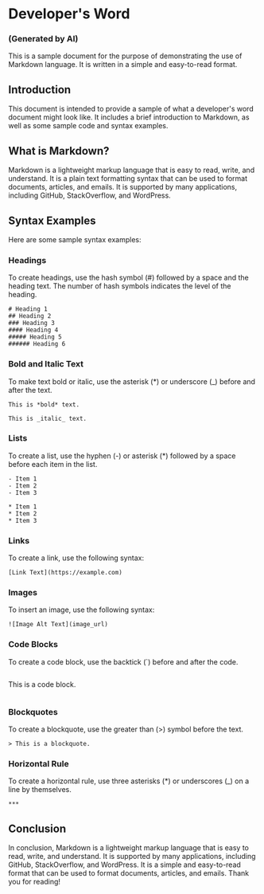 # Developer's Word
### (Generated by AI)



This is a sample document for the purpose of demonstrating the use of Markdown language. It is written in a simple and easy-to-read format.
## Introduction

This document is intended to provide a sample of what a developer's word document might look like. It includes a brief introduction to Markdown, as well as some sample code and syntax examples.

## What is Markdown?

Markdown is a lightweight markup language that is easy to read, write, and understand. It is a plain text formatting syntax that can be used to format documents, articles, and emails. It is supported by many applications, including GitHub, StackOverflow, and WordPress.

## Syntax Examples

Here are some sample syntax examples:

### Headings

To create headings, use the hash symbol (#) followed by a space and the heading text. The number of hash symbols indicates the level of the heading.

```
# Heading 1
## Heading 2
### Heading 3
#### Heading 4
##### Heading 5
###### Heading 6
```

### Bold and Italic Text

To make text bold or italic, use the asterisk (*) or underscore (_) before and after the text.

```
This is *bold* text.

This is _italic_ text.
```

### Lists

To create a list, use the hyphen (-) or asterisk (*) followed by a space before each item in the list.

```
- Item 1
- Item 2
- Item 3
```

```
* Item 1
* Item 2
* Item 3
```

### Links

To create a link, use the following syntax:

```
[Link Text](https://example.com)
```

### Images

To insert an image, use the following syntax:

```
![Image Alt Text](image_url)
```

### Code Blocks

To create a code block, use the backtick (`) before and after the code.

```
```
This is a code block.
```
```

### Blockquotes

To create a blockquote, use the greater than (>) symbol before the text.

```
> This is a blockquote.
```

### Horizontal Rule

To create a horizontal rule, use three asterisks (*) or underscores (_) on a line by themselves.

```
***
```
## Conclusion

In conclusion, Markdown is a lightweight markup language that is easy to read, write, and understand. It is supported by many applications, including GitHub, StackOverflow, and WordPress. It is a simple and easy-to-read format that can be used to format documents, articles, and emails.
Thank you for reading!
